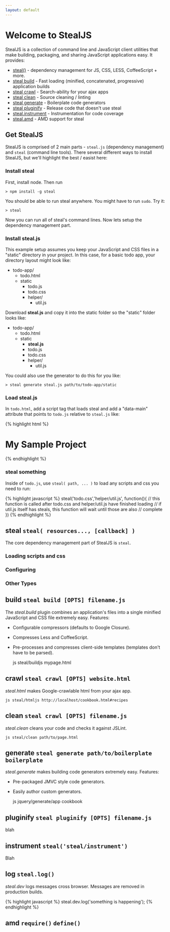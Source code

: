 ```yaml
---
layout: default
---
```


# Welcome to StealJS

StealJS is a collection of command line and JavaScript client utilities
that make building, packaging, and sharing JavaScript 
applications easy. It provides:

 - [steal\(\)](#steal) - dependency management for JS, CSS, LESS, CoffeeScript + more.
 - [steal build](#build) - Fast loading (minified, concatenated, progressive) application builds
 - [steal crawl](#crawl) - Search-ability for your ajax apps
 - [steal clean](#clean) - Source cleaning / linting
 - [steal generate](#generate) - Boilerplate code generators
 - [steal pluginify](#pluginify) - Release code that doesn't use steal
 - [steal.instrument](#instrument) - Instrumentation for code coverage
 - [steal.amd](#amd) - AMD support for steal

## Get StealJS

StealJS is comprised of 2 main parts - `steal.js` (dependency management) 
and `steal` (command line tools).  There several different ways to install
StealJS, but we'll highlight the best / easist here:

### Install steal

First, install node.  Then run

    > npm install -g steal
    
You should be able to run steal anywhere.  You might have to run `sudo`.  Try it:

    > steal
    
Now you can run all of steal's command lines.  Now lets setup the dependency management part.

### Install steal.js

This example setup assumes you keep your JavaScript and CSS files in a "static" directory
in your project.  In this case, for a basic todo app, your directory layout might look like:

 - todo-app/
   - todo.html
   - static
      - todo.js
      - todo.css
      - helper/
         - util.js 

Download __steal.js__ and copy it into the static folder so the "static" folder looks like:

 - todo-app/
   - todo.html
   - static
      - __steal.js__
      - todo.js
      - todo.css
      - helper/
         - util.js 

You could also use the generator to do this for you like:

    > steal generate steal.js path/to/todo-app/static

### Load steal.js

In `todo.html`, add a script tag that loads steal and add a "data-main" attribute
that points to `todo.js` relative to `steal.js` like:

{% highlight html %}
<!DOCTYPE html>
<html>
    <head>
        <title>Todos</title>
    </head>
    <body>
        <h1>My Sample Project</h1>
        <script data-main="todo.js" src="static/steal.js"></script>
    </body>
</html>
{% endhighlight %}

### steal something

Inside of `todo.js`, use `steal( path, ... )` to load any scripts and css you need to run:

{% highlight javascript %}
steal('todo.css','helper/util.js', function(){
  // this function is called after todo.css and helper/util.js have finished loading
  // if util.js itself has steals, this function will wait until those are also 
  // complete
})
{% endhighlight %}

## steal `steal( resources..., [callback] )`

The core dependency management part of StealJS is `steal`.



### Loading scripts and css

### Configuring

### Other Types




## build `steal build [OPTS] filename.js`

The *steal.build* plugin combines an application's files into a single minified
JavaScript and CSS file extremely easy.  Features:

- Configurable compressors (defaults to Google Closure).
- Compresses Less and CoffeeScript.
- Pre-processes and compresses client-side templates (templates don't have to be parsed).

	js steal/buildjs mypage.html

## crawl `steal crawl [OPTS] website.html`

*steal.html* makes Google-crawlable html from your ajax app.

	js steal/htmljs http://localhost/cookbook.html#recipes

## clean `steal crawl [OPTS] filename.js`

*steal.clean* cleans your code and checks it against JSLint.

	js steal/clean path/to/page.html

## generate `steal generate path/to/boilerplate boilerplate`

*steal.generate* makes building code generators extremely easy.  Features:

- Pre-packaged JMVC style code generators.
- Easily author custom generators.

	js jquery/generate/app cookbook

## pluginify `steal pluginify [OPTS] filename.js`

blah

## instrument `steal('steal/instrument')`

Blah

## log `steal.log()`

*steal.dev* logs messages cross browser.  Messages are removed in production builds.

{% highlight javascript %}
steal.dev.log('something is happening');
{% endhighlight %}

## amd `require()` `define()`





